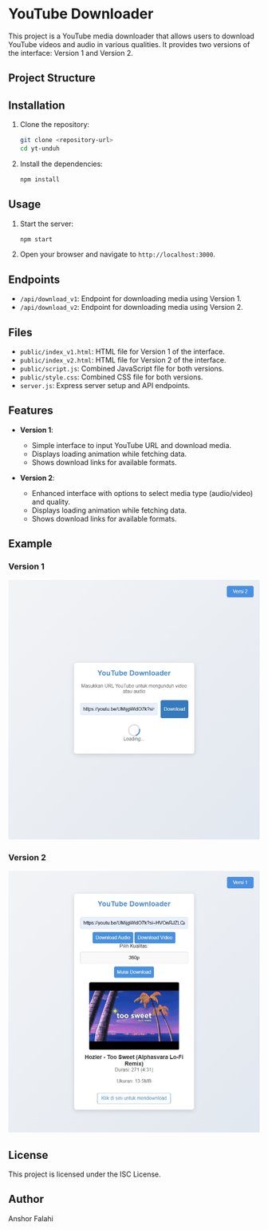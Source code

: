 # YouTube Downloader

This project is a YouTube media downloader that allows users to download YouTube videos and audio in various qualities. It provides two versions of the interface: Version 1 and Version 2.

## Project Structure

## Installation

1. Clone the repository:

   ```sh
   git clone <repository-url>
   cd yt-unduh
   ```

2. Install the dependencies:
   ```sh
   npm install
   ```

## Usage

1. Start the server:

   ```sh
   npm start
   ```

2. Open your browser and navigate to `http://localhost:3000`.

## Endpoints

- `/api/download_v1`: Endpoint for downloading media using Version 1.
- `/api/download_v2`: Endpoint for downloading media using Version 2.

## Files

- `public/index_v1.html`: HTML file for Version 1 of the interface.
- `public/index_v2.html`: HTML file for Version 2 of the interface.
- `public/script.js`: Combined JavaScript file for both versions.
- `public/style.css`: Combined CSS file for both versions.
- `server.js`: Express server setup and API endpoints.

## Features

- **Version 1**:

  - Simple interface to input YouTube URL and download media.
  - Displays loading animation while fetching data.
  - Shows download links for available formats.

- **Version 2**:
  - Enhanced interface with options to select media type (audio/video) and quality.
  - Displays loading animation while fetching data.
  - Shows download links for available formats.

## Example

### Version 1

![Version 1](screenshots/version1.png)

### Version 2

![Version 2](screenshots/version2.png)

## License

This project is licensed under the ISC License.

## Author

Anshor Falahi
